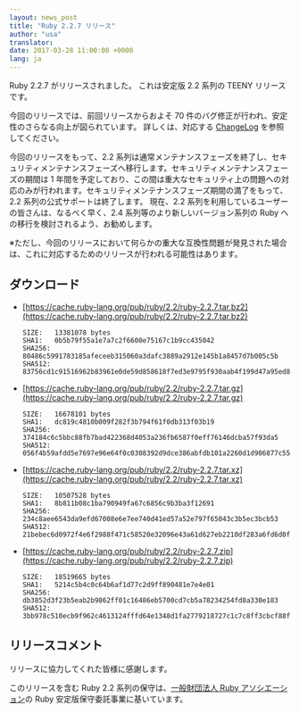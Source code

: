 ```yaml
---
layout: news_post
title: "Ruby 2.2.7 リリース"
author: "usa"
translator:
date: 2017-03-28 11:00:00 +0000
lang: ja
---
```


Ruby 2.2.7 がリリースされました。
これは安定版 2.2 系列の TEENY リリースです。

今回のリリースでは、前回リリースからおよそ 70 件のバグ修正が行われ、安定性のさらなる向上が図られています。
詳しくは、対応する [ChangeLog](http://svn.ruby-lang.org/repos/ruby/tags/v2_2_7/ChangeLog) を参照してください。

今回のリリースをもって、2.2 系列は通常メンテナンスフェーズを終了し、セキュリティメンテナンスフェーズへ移行します。セキュリティメンテナンスフェーズの期間は 1 年間を予定しており、この間は重大なセキュリティ上の問題への対応のみが行われます。セキュリティメンテナンスフェーズ期間の満了をもって、2.2 系列の公式サポートは終了します。
現在、2.2 系列を利用しているユーザーの皆さんは、なるべく早く、2.4 系列等のより新しいバージョン系列の Ruby への移行を検討されるよう、お勧めします。

※ただし、今回のリリースにおいて何らかの重大な互換性問題が発見された場合は、これに対応するためのリリースが行われる可能性はあります。

## ダウンロード

* [https://cache.ruby-lang.org/pub/ruby/2.2/ruby-2.2.7.tar.bz2](https://cache.ruby-lang.org/pub/ruby/2.2/ruby-2.2.7.tar.bz2)

      SIZE:   13381078 bytes
      SHA1:   0b5b79f55a1e7a7c2f6600e75167c1b9cc435042
      SHA256: 80486c5991783185afeceeb315060a3dafc3889a2912e145b1a8457d7b005c5b
      SHA512: 83756cd1c91516962b83961e0de59d858618f7ed3e9795f930aab4f199d47a95ed8f867d8aa9b51d508be26d9babf2140117c88241168bac41e6ef702cfadf20

* [https://cache.ruby-lang.org/pub/ruby/2.2/ruby-2.2.7.tar.gz](https://cache.ruby-lang.org/pub/ruby/2.2/ruby-2.2.7.tar.gz)

      SIZE:   16678101 bytes
      SHA1:   dc819c4810b009f282f3b794f61f0db313f03b19
      SHA256: 374184c6c5bbc88fb7bad422368d4053a236fb6587f0eff76146dcba57f93da5
      SHA512: 056f4b59afdd5e7697e96e64f0c0308392d9dce386abfdb101a2260d1d906877c55ae135cb86a1598a778ca7beb39424ad38bce0deb860981a10e8f5d48bf359

* [https://cache.ruby-lang.org/pub/ruby/2.2/ruby-2.2.7.tar.xz](https://cache.ruby-lang.org/pub/ruby/2.2/ruby-2.2.7.tar.xz)

      SIZE:   10507528 bytes
      SHA1:   8b811b08c1ba790949fa67c6856c9b3ba3f12691
      SHA256: 234c8aee6543da9efd67008e6e7ee740d41ed57a52e797f65043c3b5ec3bcb53
      SHA512: 21bebec6d0972f4e6f2988f471c58520e32096e43a61d627eb2210df283a6fd6d0fc49da9063f2d086f3d489f13e948462a6f084f9e931b4fde6102f490cc225

* [https://cache.ruby-lang.org/pub/ruby/2.2/ruby-2.2.7.zip](https://cache.ruby-lang.org/pub/ruby/2.2/ruby-2.2.7.zip)

      SIZE:   18519665 bytes
      SHA1:   5214c5b4c0c64b6af1d77c2d9ff890481e7e4e01
      SHA256: db3852d3f23b5eab2b9862ff01c16486eb5700cd7cb5a78234254fd8a330e183
      SHA512: 3bb978c510ecb9f962c4613124fffd64e1348d1fa2779218727c1c7c8ff3cbcf88ff0232acb815f3363af67e9f5ce546ca84990ee95269f9512270830daa588a

## リリースコメント

リリースに協力してくれた皆様に感謝します。

このリリースを含む Ruby 2.2 系列の保守は、[一般財団法人 Ruby アソシエーション](http://www.ruby.or.jp/)の Ruby 安定版保守委託事業に基いています。
